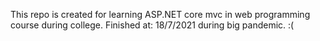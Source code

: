This repo is created for learning ASP.NET core mvc in web programming course during college. 
Finished at: 18/7/2021 during big pandemic. :(
